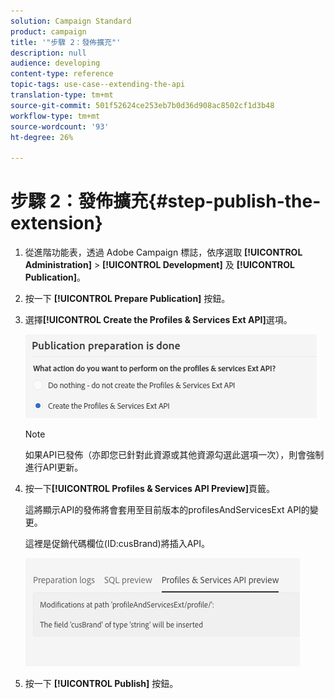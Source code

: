 ```yaml
---
solution: Campaign Standard
product: campaign
title: '"步驟 2：發佈擴充"'
description: null
audience: developing
content-type: reference
topic-tags: use-case--extending-the-api
translation-type: tm+mt
source-git-commit: 501f52624ce253eb7b0d36d908ac8502cf1d3b48
workflow-type: tm+mt
source-wordcount: '93'
ht-degree: 26%

---
```



# 步驟 2：發佈擴充{#step-publish-the-extension}

1. 從進階功能表，透過 Adobe Campaign 標誌，依序選取 **[!UICONTROL Administration]** > **[!UICONTROL Development]** 及 **[!UICONTROL Publication]**。
1. 按一下 **[!UICONTROL Prepare Publication]** 按鈕。
1. 選擇&#x200B;**[!UICONTROL Create the Profiles & Services Ext API]**&#x200B;選項。

   ![](assets/create-profile-and-services-api.png)

   >[!NOTE]
   >
   >如果API已發佈（亦即您已針對此資源或其他資源勾選此選項一次），則會強制進行API更新。

1. 按一下&#x200B;**[!UICONTROL Profiles & Services API Preview]**&#x200B;頁籤。

   這將顯示API的發佈將會套用至目前版本的profilesAndServicesExt API的變更。

   這裡是促銷代碼欄位(ID:cusBrand)將插入API。

   ![](assets/extendpandsapi_diff.png)

1. 按一下 **[!UICONTROL Publish]** 按鈕。

